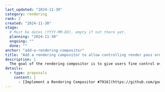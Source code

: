 ```yaml
---
last_updated: "2024-11-30"
category: rendering
rank: 2
created: "2024-11-30"
stage:
  # Must be dates (YYYY-MM-DD), empty if not there yet.
  planning: "2024-11-30"
  ongoing: ""
  done: ""
anchor: "add-a-rendering-compositor"
title: "Add a rendering compositor to allow controlling render pass order"
description: |
  The goal of the rendering compositor is to give users fine control over the order of rendering operations and allow them to implement more custom behavior within the renderer.
details:
  - type: proposals
    content: |
      - [Implement a Rendering Compositor #7916](https://github.com/godotengine/godot-proposals/issues/7916)
---
```

